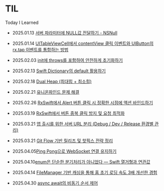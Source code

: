 # TIL

Today I Learned

- 2025.01.13 [서버 파라미터에 NULL값 전달하기 - NSNull](./iOS/서버%20파라미터에%20NULL%20값%20전달하기.md)

- 2025.01.14 [UITableViewCell에서 contentView 클릭 이벤트와 UIButton의 rx.tap 이벤트를 통합하는 방법](./iOS/UITableViewCell에서%20contentView%20클릭%20이벤트와%20UIButton의%20rx.tap%20이벤트를%20통합하는%20방법.md)

- 2025.02.03 [init에 throws를 포함하여 안전하게 초기화하기](./iOS/init에%20throws를%20포함하여%20안전하게%20초기화하기.md)

- 2025.02.13 [Swift Dictionary의 default 활용하기](./Swift/딕셔너리%20default%20Value활용하기.md)

- 2025.02.18 [Dual Heap (최대힙 + 최소힙)](<./알고리즘/Dual%20Heap(최대힙%20+%20최소힙).md>)

- 2025.02.21 [유니온파인드 문제 해결](./알고리즘/유니온파인드.md)

- 2025.02.26 [RxSwift에서 Alert 버튼 클릭 시 정확한 시점에 액션 바인드하기](./iOS/RxSwift/RxSwift에서%20Alert%20버튼%20클릭%20시%20정확한%20시점에%20액션%20바인드하기.md)

- 2025.03.19 [RxSwift에서 버튼 중복 클릭 방지 및 요청 최적화](./iOS/RxSwift/버튼%20중복%20클릭%20방지%20및%20요청%20최적화.md)

- 2025.03.21 [앱 출시를 위한 서버 URL 분리 (Debug / Dev / Release 환경별 관리)](./iOS/앱%20출시를%20위한%20서버%20분리와%20.xcconfig%20설정.md)
- 2025.03.21 [Git Flow 기반 릴리즈 및 핫픽스 전략 정리](./Git/Git%20Flow%20기반%20릴리즈%20및%20핫픽스%20전략%20정리.md)
- 2025.04.05[Ping Pong으로 WebSocket 연결 유지하기](./iOS/Ping%20Pong으로%20WebSocket%20연결%20유지하기.md)
- 2025.04.10[enum은 단순한 분기처리가 아니었다 — Swift 열거형과 연관값](./Swift/enum은%20단순한%20분기처리가%20아니었다%20—%20Swift%20열거형과%20연관값.md)
- 2025.04.14 [FileManager 기반 캐싱을 통해 홈 초기 로딩 속도 3배 개선한 경험](./iOS/FileManager%20기반%20캐싱을%20통해%20홈%20초기%20로딩%20속도%203배%20개선한%20경험.md)
- 2025.04.30 [async await의 비동기 순서 제어](./Swift/async,await의%20순서%20제어.md)
